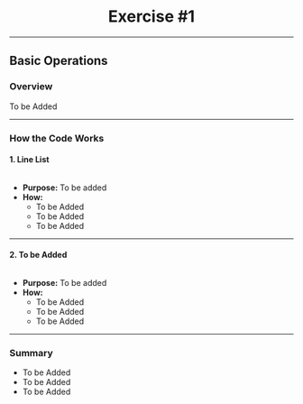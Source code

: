 <div align="center">

# Exercise #1

</div>

---

## Basic Operations

### Overview

To be Added

---

### How the Code Works

#### 1. **Line List**
```[Code] (To be added)
```
- **Purpose:** To be added
- **How:**  
  - To be Added
  - To be Added
  - To be Added

---

#### 2. **To be Added**
```[Code] (To be added)
```
- **Purpose:** To be added
- **How:**  
  - To be Added
  - To be Added
  - To be Added

---

### Summary

- To be Added
- To be Added
- To be Added